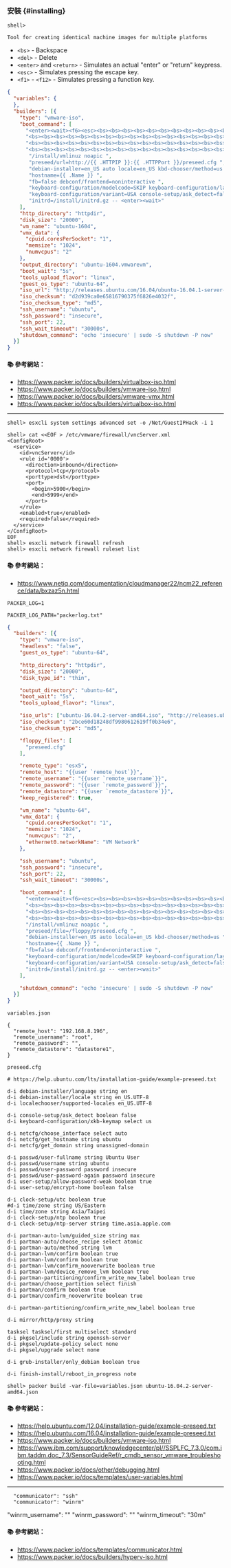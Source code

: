 
### 安裝 {#installing}

```
shell> 
```

`Tool for creating identical machine images for multiple platforms`

- `<bs>` - Backspace
- `<del>` - Delete
- `<enter>` and `<return>` - Simulates an actual "enter" or "return" keypress.
- `<esc>` - Simulates pressing the escape key.
- `<f1>` - `<f12>` - Simulates pressing a function key.


```json
{
  "variables": {
  },
  "builders": [{
    "type": "vmware-iso",
    "boot_command": [
      "<enter><wait><f6><esc><bs><bs><bs><bs><bs><bs><bs><bs><bs><bs><bs><bs><bs><bs><bs><bs><bs>",
      "<bs><bs><bs><bs><bs><bs><bs><bs><bs><bs><bs><bs><bs><bs><bs><bs><bs><bs><bs><bs><bs><bs>",
      "<bs><bs><bs><bs><bs><bs><bs><bs><bs><bs><bs><bs><bs><bs><bs><bs><bs><bs><bs><bs><bs><bs>",
      "<bs><bs><bs><bs><bs><bs><bs><bs><bs><bs><bs><bs><bs><bs><bs><bs><bs><bs><bs><bs><bs><bs>",
       "/install/vmlinuz noapic ",
       "preseed/url=http://{{ .HTTPIP }}:{{ .HTTPPort }}/preseed.cfg ",
       "debian-installer=en_US auto locale=en_US kbd-chooser/method=us ",
       "hostname={{ .Name }} ",
       "fb=false debconf/frontend=noninteractive ",
       "keyboard-configuration/modelcode=SKIP keyboard-configuration/layout=USA ",
       "keyboard-configuration/variant=USA console-setup/ask_detect=false ",
       "initrd=/install/initrd.gz -- <enter><wait>"
    ],
    "http_directory": "httpdir",
    "disk_size": "20000",
    "vm_name": "ubuntu-1604",
    "vmx_data": {
      "cpuid.coresPerSocket": "1",
      "memsize": "1024",
      "numvcpus": "2"
    },
    "output_directory": "ubuntu-1604.vmwarevm",
    "boot_wait": "5s",
    "tools_upload_flavor": "linux",
    "guest_os_type": "ubuntu-64",
    "iso_url": "http://releases.ubuntu.com/16.04/ubuntu-16.04.1-server-amd64.iso",
    "iso_checksum": "d2d939ca0e65816790375f6826e4032f",
    "iso_checksum_type": "md5",
    "ssh_username": "ubuntu",
    "ssh_password": "insecure",
    "ssh_port": 22,
    "ssh_wait_timeout": "30000s",
    "shutdown_command": "echo 'insecure' | sudo -S shutdown -P now"
  }]
}

```            

#### :books: 參考網站：

- https://www.packer.io/docs/builders/virtualbox-iso.html
- https://www.packer.io/docs/builders/vmware-iso.html
- https://www.packer.io/docs/builders/vmware-vmx.html
- https://www.packer.io/docs/builders/virtualbox-iso.html

---

```
shell> esxcli system settings advanced set -o /Net/GuestIPHack -i 1
```

```
shell> cat <<EOF > /etc/vmware/firewall/vncServer.xml
<ConfigRoot>
  <service>
    <id>vncServer</id>
    <rule id='0000'>
      <direction>inbound</direction>
      <protocol>tcp</protocol>
      <porttype>dst</porttype>
      <port>
        <begin>5900</begin>
        <end>5999</end>
      </port>
    </rule>
    <enabled>true</enabled>
    <required>false</required>
  </service>
</ConfigRoot>
EOF
shell> esxcli network firewall refresh
shell> esxcli network firewall ruleset list
```

#### :books: 參考網站：
- https://www.netiq.com/documentation/cloudmanager22/ncm22_reference/data/bxzaz5n.html

`PACKER_LOG=1`

`PACKER_LOG_PATH="packerlog.txt"`

```json
{
  "builders": [{
    "type": "vmware-iso",
    "headless": "false",
    "guest_os_type": "ubuntu-64",

    "http_directory": "httpdir",
    "disk_size": "20000",
    "disk_type_id": "thin",

    "output_directory": "ubuntu-64",
    "boot_wait": "5s",
    "tools_upload_flavor": "linux",

    "iso_urls": ["ubuntu-16.04.2-server-amd64.iso", "http://releases.ubuntu.com/16.04/ubuntu-16.04.2-server-amd64.iso"],
    "iso_checksum": "2bce60d18248df9980612619ff0b34e6",
    "iso_checksum_type": "md5",

    "floppy_files": [
      "preseed.cfg"
    ],

    "remote_type": "esx5",
    "remote_host": "{{user `remote_host`}}",
    "remote_username": "{{user `remote_username`}}",
    "remote_password": "{{user `remote_password`}}",
    "remote_datastore": "{{user `remote_datastore`}}",
    "keep_registered": true,

    "vm_name": "ubuntu-64",
    "vmx_data": {
      "cpuid.coresPerSocket": "1",
      "memsize": "1024",
      "numvcpus": "2",
      "ethernet0.networkName": "VM Network"
    },

    "ssh_username": "ubuntu",
    "ssh_password": "insecure",
    "ssh_port": 22,
    "ssh_wait_timeout": "30000s",

    "boot_command": [
      "<enter><wait><f6><esc><bs><bs><bs><bs><bs><bs><bs><bs><bs><bs><bs><bs><bs><bs><bs><bs><bs>",
      "<bs><bs><bs><bs><bs><bs><bs><bs><bs><bs><bs><bs><bs><bs><bs><bs><bs><bs><bs><bs><bs><bs>",
      "<bs><bs><bs><bs><bs><bs><bs><bs><bs><bs><bs><bs><bs><bs><bs><bs><bs><bs><bs><bs><bs><bs>",
      "<bs><bs><bs><bs><bs><bs><bs><bs><bs><bs><bs><bs><bs><bs><bs><bs><bs><bs><bs><bs><bs><bs>",
      "/install/vmlinuz noapic ",
      "preseed/file=/floppy/preseed.cfg ",
      "debian-installer=en_US auto locale=en_US kbd-chooser/method=us ",
      "hostname={{ .Name }} ",
      "fb=false debconf/frontend=noninteractive ",
      "keyboard-configuration/modelcode=SKIP keyboard-configuration/layout=USA ",
      "keyboard-configuration/variant=USA console-setup/ask_detect=false ",
      "initrd=/install/initrd.gz -- <enter><wait>"
    ],

    "shutdown_command": "echo 'insecure' | sudo -S shutdown -P now"
  }]
}
```

`variables.json`
```
{
  "remote_host": "192.168.8.196",
  "remote_username": "root",
  "remote_password": "",
  "remote_datastore": "datastore1",
}
```

`preseed.cfg`

```
# https://help.ubuntu.com/lts/installation-guide/example-preseed.txt

d-i debian-installer/language string en
d-i debian-installer/locale string en_US.UTF-8
d-i localechooser/supported-locales en_US.UTF-8

d-i console-setup/ask_detect boolean false
d-i keyboard-configuration/xkb-keymap select us

d-i netcfg/choose_interface select auto
d-i netcfg/get_hostname string ubuntu
d-i netcfg/get_domain string unassigned-domain

d-i passwd/user-fullname string Ubuntu User
d-i passwd/username string ubuntu
d-i passwd/user-password password insecure
d-i passwd/user-password-again password insecure
d-i user-setup/allow-password-weak boolean true
d-i user-setup/encrypt-home boolean false

d-i clock-setup/utc boolean true
#d-i time/zone string US/Eastern
d-i time/zone string Asia/Taipei
d-i clock-setup/ntp boolean true
d-i clock-setup/ntp-server string time.asia.apple.com

d-i partman-auto-lvm/guided_size string max
d-i partman-auto/choose_recipe select atomic
d-i partman-auto/method string lvm
d-i partman-lvm/confirm boolean true
d-i partman-lvm/confirm boolean true
d-i partman-lvm/confirm_nooverwrite boolean true
d-i partman-lvm/device_remove_lvm boolean true
d-i partman-partitioning/confirm_write_new_label boolean true
d-i partman/choose_partition select finish
d-i partman/confirm boolean true
d-i partman/confirm_nooverwrite boolean true

d-i partman-partitioning/confirm_write_new_label boolean true

d-i mirror/http/proxy string

tasksel tasksel/first multiselect standard
d-i pkgsel/include string openssh-server 
d-i pkgsel/update-policy select none
d-i pkgsel/upgrade select none

d-i grub-installer/only_debian boolean true

d-i finish-install/reboot_in_progress note
```

```
shell> packer build -var-file=variables.json ubuntu-16.04.2-server-amd64.json
```

#### :books: 參考網站：
- https://help.ubuntu.com/12.04/installation-guide/example-preseed.txt
- https://help.ubuntu.com/16.04/installation-guide/example-preseed.txt
- https://www.packer.io/docs/builders/vmware-iso.html
- https://www.ibm.com/support/knowledgecenter/pl//SSPLFC_7.3.0/com.ibm.taddm.doc_7.3/SensorGuideRef/r_cmdb_sensor_vmware_troubleshooting.html
- https://www.packer.io/docs/other/debugging.html
- https://www.packer.io/docs/templates/user-variables.html



---




      "communicator": "ssh"
      "communicator": "winrm"

"winrm_username": ""
"winrm_password": ""
"winrm_timeout": "30m"


#### :books: 參考網站：
- https://www.packer.io/docs/templates/communicator.html
- https://www.packer.io/docs/builders/hyperv-iso.html